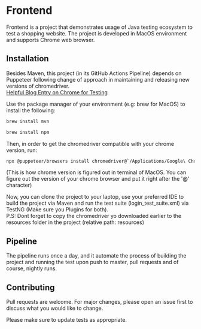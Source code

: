 # Frontend

Frontend is a project that demonstrates usage of Java testing ecosystem to test a shopping website. The project is developed in MacOS environment and supports Chrome web browser.

## Installation
Besides Maven, this project (in its GitHub Actions Pipeline) depends on Puppeteer following change of approach in maintaining and releasing new versions of chromedriver.   
[Helpful Blog Entry on Chrome for Testing](https://developer.chrome.com/blog/chrome-for-testing/)

Use the package manager of your environment (e.g: brew for MacOS) to install the following:   
```bash
brew install mvn
```
```bash
brew install npm
``` 
Then, in order to get the chromedriver compatible with your chrome version, run:
```bash
npx @puppeteer/browsers install chromedriver@`/Applications/Google\ Chrome.app/Contents/MacOS/Google\ Chrome --version | cut -d ' ' -f 3`
```   
(This is how chrome version is figured out in terminal of MacOS. You can figure out the version of your chrome browser and put it right after the '@' character)   
   
Now, you can clone the project to your laptop, use your preferred IDE to build the project via Maven and run the test suite (login_test_suite.xml) via TestNG (Make sure you Plugins for both).   
P.S: Dont forget to copy the chromedriver yo downloaded earlier to the resources folder in the project (relative path: resources)


## Pipeline

The pipeline runs once a day, and it automate the process of building the project and running the test upon push to master, pull requests and of course, nightly runs.


## Contributing

Pull requests are welcome. For major changes, please open an issue first
to discuss what you would like to change.

Please make sure to update tests as appropriate.
